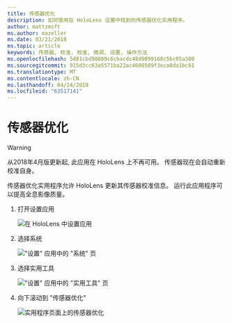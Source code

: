 ```yaml
---
title: 传感器优化
description: 如何使用在 HoloLens 设置中找到的传感器优化实用程序。
author: mattzmsft
ms.author: mazeller
ms.date: 03/21/2018
ms.topic: article
keywords: 传感器, 校准, 校准, 微调, 设置, 操作方法
ms.openlocfilehash: 5d81cbd98809c6cbacdc48d9099168c5bc05a300
ms.sourcegitcommit: 915d3cc63a5571ba22ac4608589f3eca8da1bc81
ms.translationtype: MT
ms.contentlocale: zh-CN
ms.lasthandoff: 04/24/2019
ms.locfileid: "63517141"
---
```

# <a name="sensor-tuning"></a>传感器优化

>[!WARNING]
>从2018年4月版更新起, 此应用在 HoloLens 上不再可用。 传感器现在会自动重新校准自身。 

传感器优化实用程序允许 HoloLens 更新其传感器校准信息。 运行此应用程序可以提高全息影像质量。

1. 打开设置应用

   ![在 HoloLens 中设置应用](images/settingssensortuning-500px.png)
  
2. 选择系统

   !["设置" 应用中的 "系统" 页](images/systemsensortuning-500px.png)
  
3. 选择实用工具

   !["设置" 应用中的 "实用工具" 页](images/utilitiessensortuning-500px.png)
  
4. 向下滚动到 "传感器优化"

   ![实用程序页面上的传感器优化](images/sensortuningsettingsapp-500px.png)
